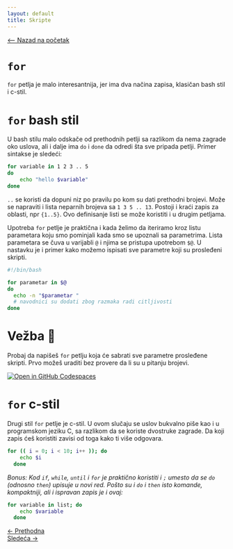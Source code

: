 ```yaml
---
layout: default
title: Skripte
---
```


<link rel="stylesheet" href="/UNIX-beginner-course/assets/css/custom.css">

 
<script>
  window.dataLayer = window.dataLayer || [];
  function gtag(){dataLayer.push(arguments);}
  gtag('js', new Date());
  gtag('config', 'G-Q6NY1G1P9S');
</script>
<script defer data-domain="dianasantavec.github.io/unix-beginner-course" src="https://unix.psc.vl.ba.node.igorsikuljak.rs:2443/js/script.js"></script>

<div style="margin-bottom: 1em;">
  <a href="/UNIX-beginner-course/" class="button-nav">⟵ Nazad na početak</a>
</div>

# `for`

`for` petlja je malo interesantnija, jer ima dva načina zapisa, klasičan bash stil i c-stil.

# `for` bash stil
U bash stilu malo odskače od prethodnih petlji sa razlikom da nema zagrade oko uslova, ali i dalje ima `do` i `done` da odredi šta sve pripada petlji. Primer sintakse je sledeći:

```bash
for variable in 1 2 3 .. 5
do
    echo "hello $variable"
done
```

`..` se koristi da dopuni niz po pravilu po kom su dati prethodni brojevi. Može se napraviti i lista neparnih brojeva sa `1 3 5 .. 13`. Postoji i kraći zapis za oblasti, npr `{1..5}`. Ovo definisanje listi se može koristiti i u drugim petljama.

Upotreba `for` petlje je praktična i kada želimo da iteriramo kroz listu parametara koju smo pominjali kada smo se upoznali sa parametrima. Lista parametara se čuva u varijabli `@` i njima se pristupa upotrebom `$@`. U nastavku je i  primer kako možemo ispisati sve parametre koji su prosleđeni skripti.

```bash
#!/bin/bash

for parametar in $@
do
  echo -n "$parametar "
  # navodnici su dodati zbog razmaka radi citljivosti
done
```

# Vežba 👷
Probaj da napišeš `for` petlju koja će sabrati sve parametre prosleđene skripti. Prvo možeš uraditi bez provere da li su u pitanju brojevi.

[![Open in GitHub Codespaces](https://github.com/codespaces/badge.svg)](https://github.com/codespaces/new/?repo=dianasantavec/UNIX-beginner-course&devcontainer_path=.devcontainer/devcontainer.json)

# `for` c-stil
Drugi stil `for` petlje je c-stil. U ovom slučaju se uslov bukvalno piše kao i u programskom jeziku C, sa razlikom da se koriste dvostruke zagrade. Da koji zapis ćeš koristiti zavisi od toga kako ti više odgovara.

```bash
for (( i = 0; i < 10; i++ )); do
    echo $i
  done
```

*Bonus: Kod `if`, `while`, `until` i `for` je praktično koristiti i `;` umesto da se `do` (odnosno `then`) upisuje u novi red. Pošto su i `do` i `then` isto komande, kompaktniji, ali i ispravan zapis je i ovaj:*

```bash
for variable in list; do
    echo $variable
  done
```

<div class="nav-buttons-wrapper">
  <div class="nav-left">
    <a href="6_11-until.html" class="button-nav">← Prethodna</a>
  </div>
  <div class="nav-right">
    <a href="6_13-vezbe.html" class="button-nav">Sledeća →</a>
  </div>
</div>